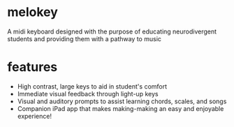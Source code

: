 # melokey
A midi keyboard designed with the purpose of educating neurodivergent students and providing them with a pathway to music 

# features
- High contrast, large keys to aid in student's comfort
- Immediate visual feedback through light-up keys
- Visual and auditory prompts to assist learning chords, scales, and songs
- Companion iPad app that makes making-making an easy and enjoyable experience!
